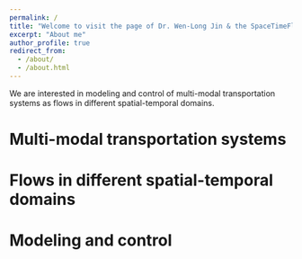 ```yaml
---
permalink: /
title: "Welcome to visit the page of Dr. Wen-Long Jin & the SpaceTimeFlow Lab @ UC Irvine"
excerpt: "About me"
author_profile: true
redirect_from: 
  - /about/
  - /about.html
---
```


We are interested in modeling and control of multi-modal transportation systems as flows in different spatial-temporal domains.

Multi-modal transportation systems
======


Flows in different  spatial-temporal domains
======


Modeling and control
======

